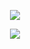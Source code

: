 
<p align="center">
  <img align="center" src="https://encrypted-tbn0.gstatic.com/images?q=tbn:ANd9GcQ9pWO17q9YxbEhd8SC111umtaaeiftRMATfw&usqp=CAU" />
</p>

<p align="center">
  <img align="center" src="https://media.giphy.com/media/StKiS6x698JAl9d6cx/giphy.gif" />
</p>
